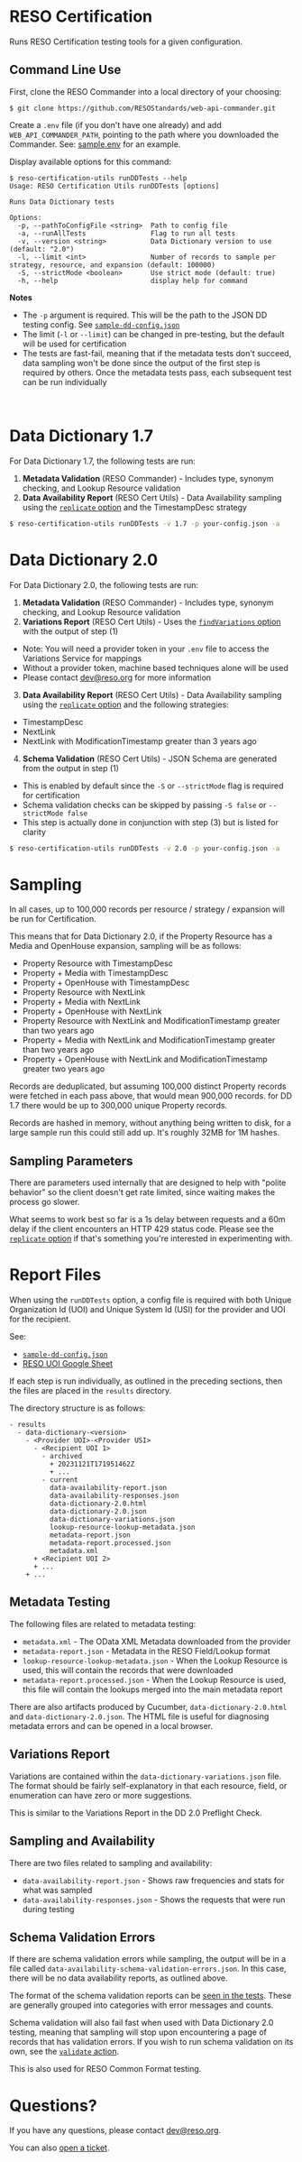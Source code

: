 # RESO Certification
Runs RESO Certification testing tools for a given configuration. 

## Command Line Use
First, clone the RESO Commander into a local directory of your choosing:

```
$ git clone https://github.com/RESOStandards/web-api-commander.git
```

Create a `.env` file (if you don't have one already) and add `WEB_API_COMMANDER_PATH`, pointing to the path where you downloaded the Commander. 
See: [sample.env](../../sample.env) for an example.


Display available options for this command:
```
$ reso-certification-utils runDDTests --help
Usage: RESO Certification Utils runDDTests [options]

Runs Data Dictionary tests

Options:
  -p, --pathToConfigFile <string>  Path to config file
  -a, --runAllTests                Flag to run all tests
  -v, --version <string>           Data Dictionary version to use (default: "2.0")
  -l, --limit <int>                Number of records to sample per strategy, resource, and expansion (default: 100000)
  -S, --strictMode <boolean>       Use strict mode (default: true)
  -h, --help                       display help for command
```

**Notes**
* The `-p` argument is required. This will be the path to the JSON DD testing config. See [`sample-dd-config.json`](./sample-dd-config.json)
* The limit (`-l` or `--limit`) can be changed in pre-testing, but the default will be used for certification
* The tests are fast-fail, meaning that if the metadata tests don't succeed, data sampling won't be done since the output of the first step is required by others. Once the metadata tests pass, each subsequent test can be run individually

<br />

# Data Dictionary 1.7
For Data Dictionary 1.7, the following tests are run:
1. **Metadata Validation** (RESO Commander) - Includes type, synonym checking, and Lookup Resource validation
2. **Data Availability Report** (RESO Cert Utils) - Data Availability sampling using the [`replicate` option](../replication/README.md) and the TimestampDesc strategy

```sh
$ reso-certification-utils runDDTests -v 1.7 -p your-config.json -a
```

# Data Dictionary 2.0
For Data Dictionary 2.0, the following tests are run:
1. **Metadata Validation** (RESO Commander) - Includes type, synonym checking, and Lookup Resource validation
2. **Variations Report** (RESO Cert Utils) - Uses the [`findVariations` option](../variations/README.md) with the output of step (1)
  * Note: You will need a provider token in your `.env` file to access the Variations Service for mappings
  * Without a provider token, machine based techniques alone will be used 
  * Please contact [dev@reso.org](dev@reso.org) for more information
3. **Data Availability Report** (RESO Cert Utils) - Data Availability sampling using the [`replicate` option](../replication/README.md) and the following strategies:
  * TimestampDesc
  * NextLink
  * NextLink with ModificationTimestamp greater than 3 years ago
4. **Schema Validation** (RESO Cert Utils) - JSON Schema are generated from the output in step (1)
  * This is enabled by default since the `-S` or `--strictMode` flag is required for certification
  * Schema validation checks can be skipped by passing `-S false` or `--strictMode false`
  * This step is actually done in conjunction with step (3) but is listed for clarity
 

```sh
$ reso-certification-utils runDDTests -v 2.0 -p your-config.json -a
```

# Sampling

In all cases, up to 100,000 records per resource / strategy / expansion will be run for Certification.

This means that for Data Dictionary 2.0, if the Property Resource has a Media and OpenHouse expansion, sampling will be as follows:
* Property Resource with TimestampDesc
* Property + Media with TimestampDesc
* Property + OpenHouse with TimestampDesc
* Property Resource with NextLink
* Property + Media with NextLink
* Property + OpenHouse with NextLink
* Property Resource with NextLink and ModificationTimestamp greater than two years ago
* Property + Media with NextLink and ModificationTimestamp greater than two years ago
* Property + OpenHouse with NextLink and ModificationTimestamp greater two years ago

Records are deduplicated, but assuming 100,000 distinct Property records were fetched in each pass above, that would mean 900,000 records. for DD 1.7 there would be up to 300,000 unique Property records.

Records are hashed in memory, without anything being written to disk, for a large sample run this could still add up. It's roughly 32MB for 1M hashes.

## Sampling Parameters
There are parameters used internally that are designed to help with "polite behavior" so the client doesn't get rate limited, since waiting makes the process go slower. 

What seems to work best so far is a 1s delay between requests and a 60m delay if the client encounters an HTTP 429 status code. Please see the [`replicate` option](../replication/README.md) if that's something you're interested in experimenting with. 

# Report Files
When using the `runDDTests` option, a config file is required with both Unique Organization Id (UOI) and Unique System Id (USI) for the provider and UOI for the recipient. 

See: 
* [`sample-dd-config.json`](./sample-dd-config.json)
* [RESO UOI Google Sheet](https://docs.google.com/spreadsheets/d/13azRbctJ3V2yTibmFYLSfJZsdHc8v3r2NEgEmoHviRc/edit#gid=1039531884)

If each step is run individually, as outlined in the preceding sections, then the files are placed in the `results` directory. 

The directory structure is as follows:

```
- results
  - data-dictionary-<version>
    - <Provider UOI>-<Provider USI>
      - <Recipient UOI 1>
        - archived
          + 20231121T171951462Z
          + ...
        - current
          data-availability-report.json
          data-availability-responses.json
          data-dictionary-2.0.html
          data-dictionary-2.0.json
          data-dictionary-variations.json
          lookup-resource-lookup-metadata.json
          metadata-report.json
          metadata-report.processed.json
          metadata.xml
      + <Recipient UOI 2>
      + ...
    + ...
```

## Metadata Testing
The following files are related to metadata testing:

* `metadata.xml` - The OData XML Metadata downloaded from the provider
* `metadata-report.json` - Metadata in the RESO Field/Lookup format
* `lookup-resource-lookup-metadata.json` - When the Lookup Resource is used, this will contain the records that were downloaded
* `metadata-report.processed.json` - When the Lookup Resource is used, this file will contain the lookups merged into the main metadata report

There are also artifacts produced by Cucumber, `data-dictionary-2.0.html` and `data-dictionary-2.0.json`. The HTML file is useful for diagnosing metadata errors and can be opened in a local browser.

## Variations Report
Variations are contained within the `data-dictionary-variations.json` file. The format should be fairly self-explanatory in that each resource, field, or enumeration can have zero or more suggestions. 

This is similar to the Variations Report in the DD 2.0 Preflight Check.

## Sampling and Availability
There are two files related to sampling and availability:
* `data-availability-report.json` - Shows raw frequencies and stats for what was sampled
* `data-availability-responses.json` - Shows the requests that were run during testing

## Schema Validation Errors
If there are schema validation errors while sampling, the output will be in a file called `data-availability-schema-validation-errors.json`. In this case, there will be no data availability reports, as outlined above. 

The format of the schema validation reports can be [seen in the tests](../../test/schema/). These are generally grouped into categories with error messages and counts. 

Schema validation will also fail fast when used with Data Dictionary 2.0 testing, meaning that sampling will stop upon encountering a page of records that has validation errors. If you wish to run schema validation on its own, see the [`validate` action](../schema/README.md). 

This is also used for RESO Common Format testing.


# Questions?
If you have any questions, please contact [dev@reso.org](dev@reso.org).

You can also [open a ticket](https://github.com/RESOStandards/reso-certification-utils/issues). 